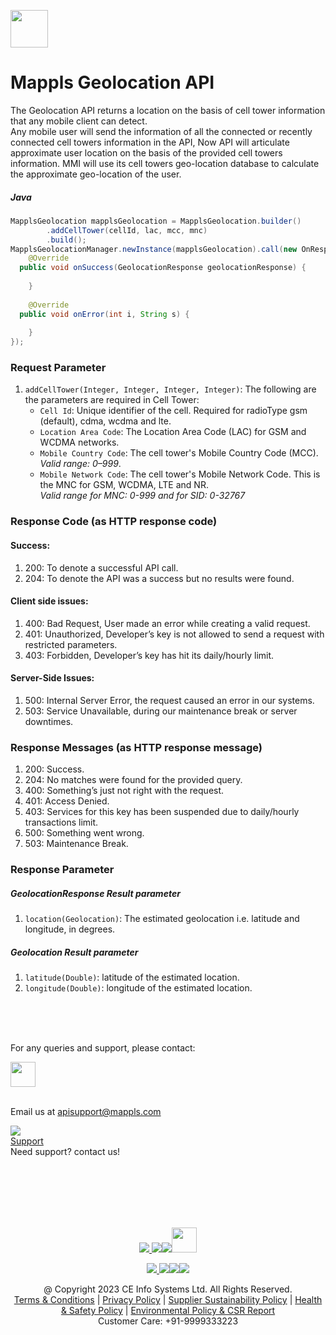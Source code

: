 ﻿
  
  
[<img src="https://about.mappls.com/images/mappls-b-logo.svg" height="60"/> </p>](https://www.mapmyindia.com/api)  
  
# Mappls Geolocation API  
  

The Geolocation API returns a location on the basis of cell tower information that any mobile client can detect.  
Any mobile user will send the information of all the connected or recently connected cell towers information in the API, Now API will articulate approximate user location on the basis of the provided cell towers information. MMI will use its cell towers geo-location database to calculate the approximate geo-location of the user.
  
  ##### Java
~~~java
MapplsGeolocation mapplsGeolocation = MapplsGeolocation.builder()  
        .addCellTower(cellId, lac, mcc, mnc)  
        .build();  
MapplsGeolocationManager.newInstance(mapplsGeolocation).call(new OnResponseCallback<GeolocationResponse>() {  
    @Override  
  public void onSuccess(GeolocationResponse geolocationResponse) {  
          
    }  
  
    @Override  
  public void onError(int i, String s) {  
  
    }  
});
~~~

### Request Parameter
1. `addCellTower(Integer, Integer, Integer, Integer)`: The following are the parameters are required in Cell Tower:
	- `Cell Id`: Unique identifier of the cell. Required for radioType gsm (default), cdma, wcdma and lte.
	- `Location Area Code`: The Location Area Code (LAC) for GSM and WCDMA networks.
	- `Mobile Country Code`: The cell tower's Mobile Country Code (MCC).  
_Valid range: 0–999_.
    - `Mobile Network Code`: The cell tower's Mobile Network Code. This is the MNC for GSM, WCDMA, LTE and NR.  
_Valid range for MNC: 0-999 and for SID: 0-32767_
  
  ### Response Code (as HTTP response code)
#### Success:
1.  200: To denote a successful API call.
2.  204: To denote the API was a success but no results were found.
#### Client side issues:
1.  400: Bad Request, User made an error while creating a valid request.
2.  401: Unauthorized, Developer’s key is not allowed to send a request with restricted parameters.
3.  403: Forbidden, Developer’s key has hit its daily/hourly limit.
#### Server-Side Issues:
1.  500: Internal Server Error, the request caused an error in our systems.
2.  503: Service Unavailable, during our maintenance break or server downtimes.

###  Response Messages (as HTTP response message)
1.  200: Success.
2.  204: No matches were found for the provided query.
3.  400: Something’s just not right with the request.
4.  401: Access Denied.
5.  403: Services for this key has been suspended due to daily/hourly transactions limit.
6.  500: Something went wrong.
7.  503: Maintenance Break.

### Response Parameter
##### GeolocationResponse Result parameter
1. `location(Geolocation)`: The estimated geolocation i.e. latitude and longitude, in degrees.

##### Geolocation Result parameter
1. `latitude(Double)`: latitude of the estimated location.
2. `longitude(Double)`: longitude of the estimated location.
  
<br><br><br>  
  
For any queries and support, please contact:  
  
[<img src="https://about.mappls.com/images/mappls-logo.svg" height="40"/> </p>](https://about.mappls.com/api/)      
Email us at [apisupport@mappls.com](mailto:apisupport@mappls.com)  
  
  
![](https://www.mapmyindia.com/api/img/icons/support.png)      
[Support](https://about.mappls.com/contact/)      
Need support? contact us!  
  
<br></br>      
<br></br>  
  
[<p align="center"> <img src="https://www.mapmyindia.com/api/img/icons/stack-overflow.png"/> ](https://stackoverflow.com/questions/tagged/mappls-api)[![](https://www.mapmyindia.com/api/img/icons/blog.png)](https://about.mappls.com/blog/)[![](https://www.mapmyindia.com/api/img/icons/gethub.png)](https://github.com/Mappls-api)[<img src="https://mmi-api-team.s3.ap-south-1.amazonaws.com/API-Team/npm-logo.one-third%5B1%5D.png" height="40"/> </p>](https://www.npmjs.com/org/mapmyindia)  
  
  
  
[<p align="center"> <img src="https://www.mapmyindia.com/june-newsletter/icon4.png"/> ](https://www.facebook.com/Mapplsofficial)[![](https://www.mapmyindia.com/june-newsletter/icon2.png)](https://twitter.com/mappls)[![](https://www.mapmyindia.com/newsletter/2017/aug/llinkedin.png)](https://www.linkedin.com/company/mappls/)[![](https://www.mapmyindia.com/june-newsletter/icon3.png)](https://www.youtube.com/channel/UCAWvWsh-dZLLeUU7_J9HiOA)  
  
  
  
  
<div align="center">@ Copyright 2023 CE Info Systems Ltd. All Rights Reserved.</div>      
  
<div align="center"> <a href="https://about.mappls.com/api/terms-&-conditions">Terms & Conditions</a> | <a href="https://about.mappls.com/about/privacy-policy">Privacy Policy</a> | <a href="https://about.mappls.com/pdf/mapmyIndia-sustainability-policy-healt-labour-rules-supplir-sustainability.pdf">Supplier Sustainability Policy</a> | <a href="https://about.mappls.com/pdf/Health-Safety-Management.pdf">Health & Safety Policy</a> | <a href="https://about.mappls.com/pdf/Environment-Sustainability-Policy-CSR-Report.pdf">Environmental Policy & CSR Report</a>      
  
<div align="center">Customer Care: +91-9999333223</div>
